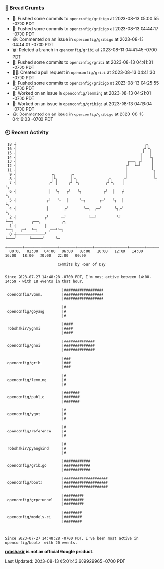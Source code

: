 ### 🍞 Bread Crumbs

 * 🚢: Pushed some commits to `openconfig/gribigo` at 2023-08-13 05:00:55 -0700 PDT
 * 🚢: Pushed some commits to `openconfig/gribigo` at 2023-08-13 04:44:17 -0700 PDT
 * 😃: Commented on an issue in `openconfig/gribigo` at 2023-08-13 04:44:01 -0700 PDT
 * 🗑: Deleted a branch in `openconfig/gribi` at 2023-08-13 04:41:45 -0700 PDT
 * 🚢: Pushed some commits to `openconfig/gribi` at 2023-08-13 04:41:31 -0700 PDT
 * ✍🏼: Created a pull request in `openconfig/gribi` at 2023-08-13 04:41:30 -0700 PDT
 * 🚢: Pushed some commits to `openconfig/gribigo` at 2023-08-13 04:25:55 -0700 PDT
 * 👀: Worked on an issue in `openconfig/lemming` at 2023-08-13 04:21:01 -0700 PDT
 * 👀: Worked on an issue in `openconfig/gribigo` at 2023-08-13 04:16:04 -0700 PDT
 * 😃: Commented on an issue in `openconfig/gribigo` at 2023-08-13 04:16:03 -0700 PDT

### 🕘 Recent Activity
```
 18 ┼                                                           ╭╮
 16 ┤                                                          ╭╯╰╮
 15 ┤                                                         ╭╯  │
 14 ┤                                                         │   ╰╮
 13 ┤                                                   ╭──╮ ╭╯    │
 12 ┤                                                  ╭╯  ╰─╯     │
 11 ┤                                                  │           ╰╮
  9 ┤                ╭╮       ╭╮                       │            │
  8 ┤                │╰╮      │╰╮              ╭╮     ╭╯            ╰╮
  7 ┤               ╭╯ │     ╭╯ ╰╮            ╭╯╰╮    │              ╰╮
  6 ┤               │  ╰╮   ╭╯   ╰╮          ╭╯  │   ╭╯               ╰╮
  5 ┤              ╭╯   ╰╮  │     ╰─╮      ╭─╯   ╰╮  │                 ╰╮
  4 ┤              │     │ ╭╯       ╰─╮  ╭─╯      ╰╮╭╯                  ╰╮
  2 ┤             ╭╯     ╰─╯          ╰──╯         ╰╯                    ╰──╮        ╭──╮          ╭╮
  1 ┤             │                                                         ╰──╮   ╭─╯  ╰─╮     ╭──╯╰─╮
  0 ┼─────────────╯                                                            ╰───╯      ╰─────╯     ╰─
    +───────+───────+───────+───────+───────+───────+───────+───────+───────+───────+───────+───────+────
  00:00   02:00   04:00   06:00   08:00   10:00   12:00   14:00   16:00   18:00   20:00   22:00   00:00   

						Commits by Hour of Day


Since 2023-07-27 14:48:28 -0700 PDT, I'm most active between 14:00-14:59 - with 18 events in that hour.

```



```
                          |##################
 openconfig/ygnmi         |##################
                          |##################

                          |#
 openconfig/goyang        |#
                          |#

                          |####
 robshakir/ygnmi          |####
                          |####

                          |##############
 openconfig/gnoi          |##############
                          |##############

                          |###
 openconfig/gribi         |###
                          |###

                          |#
 openconfig/lemming       |#
                          |#

                          |#######
 openconfig/public        |#######
                          |#######

                          |#
 openconfig/ygot          |#
                          |#

                          |#
 openconfig/reference     |#
                          |#

                          |#
 robshakir/pyangbind      |#
                          |#

                          |############
 openconfig/gribigo       |############
                          |############

                          |####################
 openconfig/bootz         |####################
                          |####################

                          |#########
 openconfig/grpctunnel    |#########
                          |#########

                          |########
 openconfig/models-ci     |########
                          |########



Since 2023-07-27 14:48:28 -0700 PDT, I've been most active in openconfig/bootz, with 20 events.

```
**[robshakir](mailto:robjs@google.com) is not an official Google product.**  


Last Updated: 2023-08-13 05:01:43.609929965 -0700 PDT
